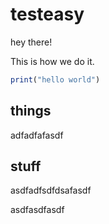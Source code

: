 # testeasy

hey there!

This is how we do it. 

```r
print("hello world")
```

## things

adfadfafasdf

## stuff

asdfadfsdfdsafasdf

asdfasdfasdf

